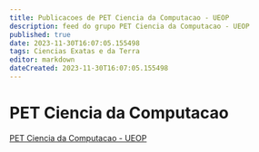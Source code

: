 ```yaml
---
title: Publicacoes de PET Ciencia da Computacao - UEOP
description: feed do grupo PET Ciencia da Computacao - UEOP
published: true
date: 2023-11-30T16:07:05.155498
tags: Ciencias Exatas e da Terra
editor: markdown
dateCreated: 2023-11-30T16:07:05.155498
---
```


# PET Ciencia da Computacao
[PET Ciencia da Computacao - UEOP](/grupo/22PETCienciadaComputacaoUEOP.md)